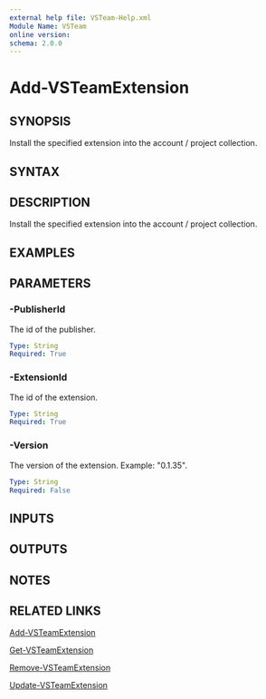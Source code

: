 ```yaml
---
external help file: VSTeam-Help.xml
Module Name: VSTeam
online version:
schema: 2.0.0
---
```


# Add-VSTeamExtension

## SYNOPSIS

Install the specified extension into the account / project collection.

## SYNTAX

## DESCRIPTION

Install the specified extension into the account / project collection.

## EXAMPLES

## PARAMETERS

### -PublisherId

The id of the publisher.

```yaml
Type: String
Required: True
```

### -ExtensionId

The id of the extension.

```yaml
Type: String
Required: True
```

### -Version

The version of the extension. Example: "0.1.35".

```yaml
Type: String
Required: False
```

## INPUTS

## OUTPUTS

## NOTES

## RELATED LINKS

[Add-VSTeamExtension](Add-VSTeamExtension.md)

[Get-VSTeamExtension](Get-VSTeamExtension.md)

[Remove-VSTeamExtension](Remove-VSTeamExtension.md)

[Update-VSTeamExtension](Update-VSTeamExtension.md)

